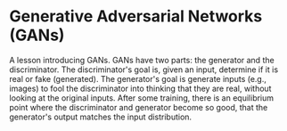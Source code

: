 # Generative Adversarial Networks (GANs)

A lesson introducing GANs. GANs have two parts: the generator and the discriminator. The discriminator's goal is, given an input, determine if it is real or fake (generated). The generator's goal is generate inputs (e.g., images) to fool the discriminator into thinking that they are real, without looking at the original inputs. After some training, there is an equilibrium point where the discriminator and generator become so good, that the generator's output matches the input distribution.
